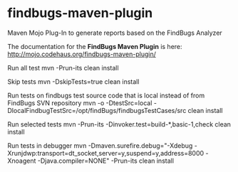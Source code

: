 findbugs-maven-plugin
=====================

Maven Mojo Plug-In to generate reports based on the FindBugs Analyzer

The documentation for the **FindBugs Maven Plugin** is here: http://mojo.codehaus.org/findbugs-maven-plugin/


Run all test
mvn -Prun-its clean install

Skip tests
mvn -DskipTests=true clean install

Run tests on findbugs test source code that is local instead of from FindBugs SVN repository
mvn -o -DtestSrc=local -DlocalFindbugTestSrc=/opt/findBugs/findbugsTestCases/src clean install
 

Run selected tests
mvn -Prun-its -Dinvoker.test=build-*,basic-1,check clean install


Run tests in debugger
mvn -Dmaven.surefire.debug="-Xdebug -Xrunjdwp:transport=dt_socket,server=y,suspend=y,address=8000 -Xnoagent -Djava.compiler=NONE" -Prun-its clean install 

